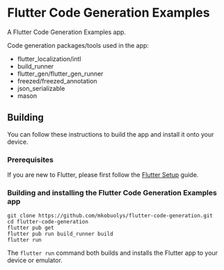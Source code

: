 # Flutter Code Generation Examples

A Flutter Code Generation Examples app.

Code generation packages/tools used in the app:

- flutter_localization/intl
- build_runner
- flutter_gen/flutter_gen_runner
- freezed/freezed_annotation
- json_serializable
- mason

## Building

You can follow these instructions to build the app and install it onto your device.

### Prerequisites

If you are new to Flutter, please first follow the [Flutter Setup](https://flutter.dev/setup/) guide.

### Building and installing the Flutter Code Generation Examples app

```
git clone https://github.com/mkobuolys/flutter-code-generation.git
cd flutter-code-generation
flutter pub get
flutter pub run build_runner build
flutter run
```

The `flutter run` command both builds and installs the Flutter app to your device or emulator.
